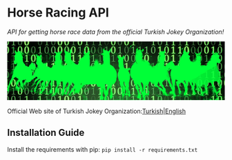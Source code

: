# Horse Racing API
*API for getting horse race data from the official Turkish Jokey Organization!*

![alt text][banner]

Official Web site of Turkish Jokey Organization:[Turkish](http://www.tjk.org/)|[English](http://www.tjk.org/EN/YarisSever/YarisSever/Index)

## Installation Guide
Install the requirements with pip:
`pip install -r requirements.txt`

[banner]: github/banner.jpg "Horse Racing API banner"

